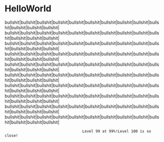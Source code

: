 # HelloWorld

bullshit|bullshit|bullshit|bullshit|bullshit|bullshit|bullshit|bullshit|bullshit|bullshit|bullshit|bullshit|bullshit|
bullshit|bullshit|bullshit|bullshit|bullshit|bullshit|bullshit|bullshit|bullshit|bullshit|bullshit|bullshit|bullshit|
bullshit|bullshit|bullshit|bullshit|bullshit|bullshit|bullshit|bullshit|bullshit|bullshit|bullshit|bullshit|bullshit|
bullshit|bullshit|bullshit|bullshit|bullshit|bullshit|bullshit|bullshit|bullshit|bullshit|bullshit|bullshit|bullshit|
bullshit|bullshit|bullshit|bullshit|bullshit|bullshit|bullshit|bullshit|bullshit|bullshit|bullshit|bullshit|bullshit|
bullshit|bullshit|bullshit|bullshit|bullshit|bullshit|bullshit|bullshit|bullshit|bullshit|bullshit|bullshit|bullshit|
bullshit|bullshit|bullshit|bullshit|bullshit|bullshit|bullshit|bullshit|bullshit|bullshit|bullshit|bullshit|bullshit|
bullshit|bullshit|bullshit|bullshit|bullshit|bullshit|bullshit|bullshit|bullshit|bullshit|bullshit|bullshit|bullshit|
bullshit|bullshit|bullshit|bullshit|bullshit|bullshit|bullshit|bullshit|bullshit|bullshit|bullshit|bullshit|bullshit|
bullshit|bullshit|bullshit|bullshit|bullshit|bullshit|bullshit|bullshit|bullshit|bullshit|bullshit|bullshit|bullshit|

                                       Level 99 at 99%!Level 100 is so close!
